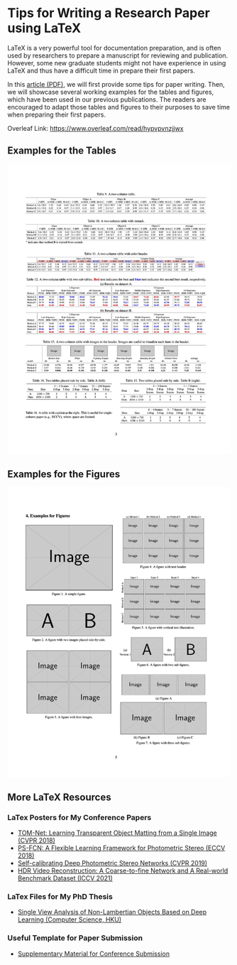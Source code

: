 # Tips for Writing a Research Paper using LaTeX

LaTeX is a very powerful tool for documentation preparation, and is often used by researchers to prepare a manuscript for reviewing and publication. 
However, some new graduate students might not have experience in using LaTeX and thus have a difficult time in prepare their first papers.

In this [article (PDF)](./paper_writing_tips.pdf), we will first provide some tips for paper writing.
Then, we will showcase several working examples for the tables and figures, which have been used in our previous publications. The readers are encouraged to adapt those tables and figures to their purposes to save time when preparing their first papers.

Overleaf Link: https://www.overleaf.com/read/hypvpvnzjjwx

## Examples for the Tables
<p align="center">
    <img src='samples/table.jpg' width="800">
</p>

## Examples for the Figures
<p align="center">
    <img src='samples/figure.jpg' width="800">
</p>

## More LaTeX Resources

### LaTex Posters for My Conference Papers
- [TOM-Net: Learning Transparent Object Matting from a Single Image (CVPR 2018)](https://github.com/guanyingc/TOM-Net_Poster_LaTex)
- [PS-FCN: A Flexible Learning Framework for Photometric Stereo (ECCV 2018)](https://github.com/guanyingc/PS-FCN_Poster_LaTex)
- [Self-calibrating Deep Photometric Stereo Networks (CVPR 2019)](https://github.com/guanyingc/SDPS-Net_Poster_LaTex)
- [HDR Video Reconstruction: A Coarse-to-fine Network and A Real-world Benchmark Dataset (ICCV 2021)](https://github.com/guanyingc/DeepHDRVideo_Poster_LaTex)

### LaTex Files for My PhD Thesis
- [Single View Analysis of Non-Lambertian Objects Based on Deep Learning (Computer Science, HKU)](https://github.com/guanyingc/HKU-PhD-Thesis-LaTex)

### Useful Template for Paper Submission
- [Supplementary Material for Conference Submission](https://www.overleaf.com/read/drpfhrnwyvfz)

